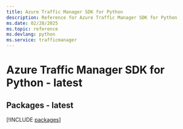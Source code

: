 ```yaml
---
title: Azure Traffic Manager SDK for Python
description: Reference for Azure Traffic Manager SDK for Python
ms.date: 02/28/2025
ms.topic: reference
ms.devlang: python
ms.service: trafficmanager
---
```

# Azure Traffic Manager SDK for Python - latest
## Packages - latest
[!INCLUDE [packages](traffic-manager-index.md)]
